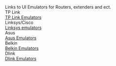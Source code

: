 Links to UI Emulators for Routers, extenders and ect.
<br>
TP Link<br>
[TP Link Emulators](https://www.tp-link.com/ca/support/emulator/)
<br>
Linksys/Cisco<br>
[Linksys emulators](https://ui.linksys.com/)
<br>
Asus<br>
[Asus Emulators](https://demoui.asus.com/)
<br>
Belkin<br>
[Belkin Emulators](http://ui.belkin.com/)
<br>
Dlink<br>
[Dlink Emulators](https://support.dlink.ca/Emulators/dir605l/111/index.html)




